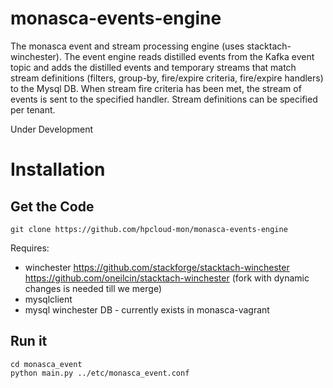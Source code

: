 monasca-events-engine
=====================

The monasca event and stream processing engine (uses stacktach-winchester).
The event engine reads distilled events from the Kafka event topic and adds the
distilled events and temporary streams that match stream definitions
(filters, group-by, fire/expire criteria, fire/expire handlers) to the Mysql DB.
When stream fire criteria has been met, the stream of events is sent to the 
specified handler.  Stream definitions can be specified per tenant.

Under Development

# Installation

## Get the Code

```
git clone https://github.com/hpcloud-mon/monasca-events-engine
```

Requires:
  - winchester
      https://github.com/stackforge/stacktach-winchester
      https://github.com/oneilcin/stacktach-winchester (fork with dynamic changes is needed till we merge)
  - mysqlclient
  - mysql winchester DB - currently exists in monasca-vagrant

## Run it      
```
cd monasca_event
python main.py ../etc/monasca_event.conf 
```
